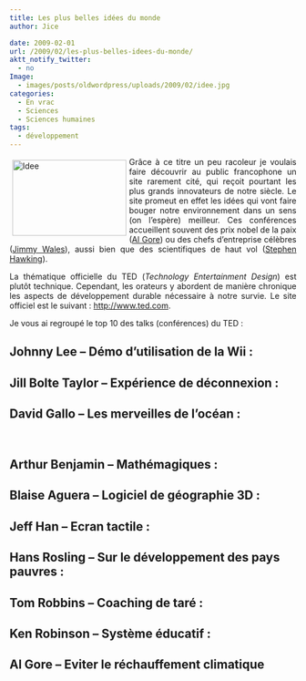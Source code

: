 ```yaml
---
title: Les plus belles idées du monde
author: Jice

date: 2009-02-01
url: /2009/02/les-plus-belles-idees-du-monde/
aktt_notify_twitter:
  - no
Image:
  - images/posts/oldwordpress/uploads/2009/02/idee.jpg
categories:
  - En vrac
  - Sciences
  - Sciences humaines
tags:
  - développement
---
```

<p style="text-align: justify;">
  <img class="alignleft size-full wp-image-90" style="margin: 5px; float: left;" title="Idee" src="/images/posts/oldwordpress/uploads/2009/02/idee.jpg" alt="Idee" width="200" height="133" >Grâce à ce titre un peu racoleur je voulais faire découvrir au public francophone un site rarement cité, qui reçoit pourtant les plus grands innovateurs de notre siècle. Le site promeut en effet les idées qui vont faire bouger notre environnement dans un sens (on l&#8217;espère) meilleur. Ces conférences accueillent souvent des prix nobel de la paix (<a title="Al Gore - Ancien vice-président US et prix nobel de la paix" href="http://fr.wikipedia.org/wiki/Al_Gore" target="_blank">Al Gore</a>) ou des chefs d&#8217;entreprise célèbres (<a title="Jimmy Wales - fondateur de wikipedia" href="http://fr.wikipedia.org/wiki/Jimmy_Wales" target="_blank">Jimmy Wales</a>), aussi bien que des scientifiques de haut vol (<a title="Stephen Hawking - Astrophysicien" href="http://fr.wikipedia.org/wiki/Stephen_Hawking" target="_blank">Stephen Hawking</a>).
</p>

<p style="text-align: justify;">
  La thématique officielle du TED (<em>Technology Entertainment Design</em>) est plutôt technique. Cependant, les orateurs y abordent de manière chronique les aspects de développement durable nécessaire à notre survie. Le site officiel est le suivant : <a title="TED" href="http://www.ted.com/" target="_blank">http://www.ted.com</a>.
</p>

<p style="text-align: justify;">
  <!--more-->Je vous ai regroupé le top 10 des talks (conférences) du TED :
</p>

<p style="text-align: justify;">
  <h2 style="text-align: justify;">
    Johnny Lee &#8211; Démo d&#8217;utilisation de la Wii :
  </h2>
  
  <p style="text-align: center;">
  </p>
  
  <h2 style="text-align: left;">
    Jill Bolte Taylor &#8211; Expérience de déconnexion :
  </h2>
  
  <p style="text-align: center;">
  </p>
  
  <h2 style="text-align: justify;">
    David Gallo &#8211; Les merveilles de l&#8217;océan :
  </h2>
  
  <p style="text-align: center;">
    <br class="spacer_" />
  </p>
  
  <p style="text-align: center;">
  </p>
  
  <h2 style="text-align: left;">
    Arthur Benjamin &#8211; Mathémagiques :
  </h2>
  
  <p style="text-align: center;">
  </p>
  
  <h2 style="text-align: left;">
    Blaise Aguera &#8211; Logiciel de géographie 3D :
  </h2>
  
  <p style="text-align: center;">
  </p>
  
  <h2 style="text-align: left;">
    Jeff Han &#8211; Ecran tactile :
  </h2>
  
  <p style="text-align: center;">
  </p>
  
  <h2 style="text-align: left;">
    Hans Rosling &#8211; Sur le développement des pays pauvres :
  </h2>
  
  <p style="text-align: center;">
  </p>
  
  <h2 style="text-align: left;">
    Tom Robbins &#8211; Coaching de taré :
  </h2>
  
  <p style="text-align: center;">
  </p>
  
  <h2 style="text-align: left;">
    Ken Robinson &#8211; Système éducatif :
  </h2>
  
  <p style="text-align: center;">
  </p>
  
  <h2 style="text-align: left;">
    Al Gore &#8211; Eviter le réchauffement climatique
  </h2>
  
  <p style="text-align: center;">
  </p>